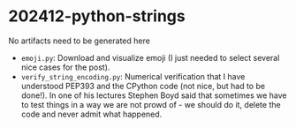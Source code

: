 # 202412-python-strings

No artifacts need to be generated here

+ `emoji.py`: Download and visualize emoji (I just needed to select several nice cases
  for the post).
+ `verify_string_encoding.py`: Numerical verification that I have understood PEP393 and
  the CPython code (not nice, but had to be done!). In one of his lectures Stephen Boyd
  said that sometimes we have to test things in a way we are not prowd of - we should do
  it, delete the code and never admit what happened.
